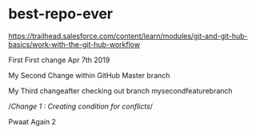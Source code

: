 # best-repo-ever
https://trailhead.salesforce.com/content/learn/modules/git-and-git-hub-basics/work-with-the-git-hub-workflow

First First change Apr 7th 2019

My Second Change within GitHub Master branch


My Third changeafter checking out branch mysecondfeaturebranch


/*Change 1 : Creating condition for conflicts*/

Pwaat Again 2